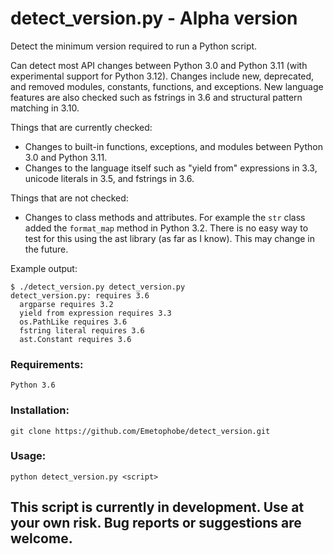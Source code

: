 # detect_version.py - Alpha version

Detect the minimum version required to run a Python script.

Can detect most API changes between Python 3.0 and Python 3.11 (with experimental support for Python 3.12).  Changes include new, deprecated, and removed modules, constants, functions, and exceptions. New language features are also checked such as fstrings in 3.6 and structural pattern matching in 3.10.

Things that are currently checked:

* Changes to built-in functions, exceptions, and modules between Python 3.0 and Python 3.11.
* Changes to the language itself such as "yield from" expressions in 3.3, unicode literals in 3.5, and fstrings in 3.6.

Things that are not checked:

* Changes to class methods and attributes. For example the `str` class added the `format_map` method in Python 3.2. There is no easy way to test for this using the ast library (as far as I know). This may change in the future.

Example output:

    $ ./detect_version.py detect_version.py
    detect_version.py: requires 3.6
      argparse requires 3.2
      yield from expression requires 3.3
      os.PathLike requires 3.6
      fstring literal requires 3.6
      ast.Constant requires 3.6


### Requirements:

    Python 3.6

### Installation:

    git clone https://github.com/Emetophobe/detect_version.git

### Usage:

    python detect_version.py <script>


## This script is currently in development. Use at your own risk. Bug reports or suggestions are welcome.
